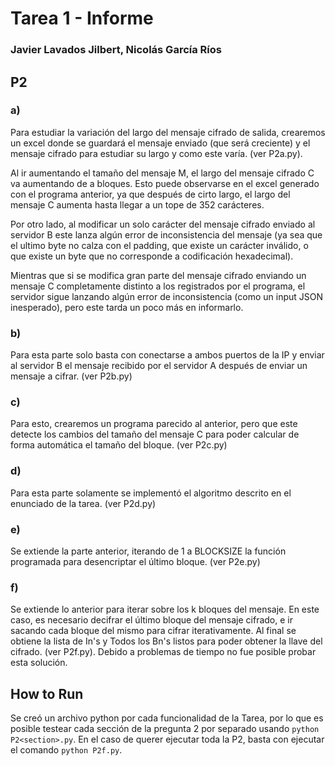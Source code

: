 # Tarea 1 - Informe
### Javier Lavados Jilbert, Nicolás García Ríos

## P2
### a)
Para estudiar la variación del largo del mensaje cifrado de salida,  crearemos un excel donde se guardará el mensaje enviado (que será creciente) y el mensaje cifrado para estudiar su largo y como este varía. (ver P2a.py).

Al ir aumentando el tamaño del mensaje M, el largo del mensaje cifrado C va aumentando de a bloques. Esto puede observarse en el excel generado  con el programa anterior, ya que después de cirto largo, el largo del mensaje C aumenta hasta llegar a un tope de 352 carácteres.

Por otro lado, al modificar un solo carácter del mensaje cifrado enviado al servidor B este lanza algún error de inconsistencia del mensaje (ya sea que el ultimo byte no calza con el padding, que existe un carácter  inválido, o que existe un byte que no corresponde a codificación hexadecimal). 

Mientras que si se modifica gran parte del mensaje cifrado enviando un  mensaje C completamente distinto a los registrados por el programa, el servidor sigue lanzando algún error de inconsistencia (como un input JSON inesperado), pero este tarda un poco más en informarlo.
### b)
Para esta parte solo basta con conectarse a ambos puertos de la IP y enviar al servidor B el mensaje recibido por el servidor A después de enviar un mensaje a cifrar. (ver P2b.py)
### c)
Para esto, crearemos un programa parecido al anterior, pero que este detecte los cambios del tamaño del mensaje C para poder calcular de forma automática el tamaño del bloque. (ver P2c.py)
### d)
Para esta parte solamente se implementó el algoritmo descrito en el enunciado de la tarea. (ver P2d.py)
### e)
Se extiende la parte anterior, iterando de 1 a BLOCKSIZE la función programada para desencriptar el último bloque.  (ver P2e.py)
### f)
Se extiende lo anterior para iterar sobre los k bloques del mensaje. En este caso, es necesario decifrar el último bloque del mensaje cifrado, e ir sacando cada bloque del mismo para cifrar iterativamente. Al final se obtiene la lista de In's y Todos los Bn's listos para poder obtener la llave del cifrado. (ver P2f.py). Debido a problemas de tiempo no fue posible probar esta solución.

## How to Run
Se creó un archivo python por cada funcionalidad de la Tarea, por lo que es posible testear cada sección de la pregunta 2 por separado usando ```python P2<section>.py```. En el caso de querer ejecutar toda la P2, basta con ejecutar el comando ```python P2f.py```.